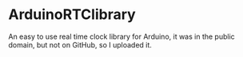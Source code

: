 # ArduinoRTClibrary
An easy to use real time clock library for Arduino, it was in the public domain, but not on GitHub, so I uploaded it.
